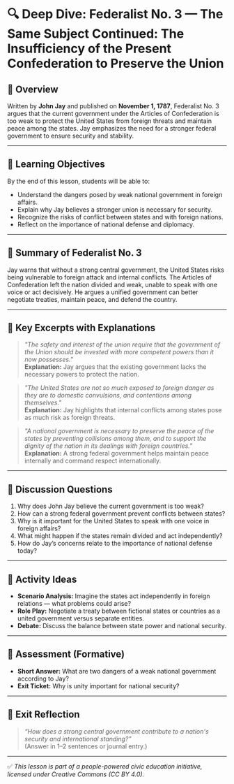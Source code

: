 # 🔍 Deep Dive: Federalist No. 3 — The Same Subject Continued: The Insufficiency of the Present Confederation to Preserve the Union

## 🧭 Overview

Written by **John Jay** and published on **November 1, 1787**, Federalist No. 3 argues that the current government under the Articles of Confederation is too weak to protect the United States from foreign threats and maintain peace among the states. Jay emphasizes the need for a stronger federal government to ensure security and stability.

---

## 🎯 Learning Objectives

By the end of this lesson, students will be able to:  
- Understand the dangers posed by weak national government in foreign affairs.  
- Explain why Jay believes a stronger union is necessary for security.  
- Recognize the risks of conflict between states and with foreign nations.  
- Reflect on the importance of national defense and diplomacy.

---

## 📘 Summary of Federalist No. 3

Jay warns that without a strong central government, the United States risks being vulnerable to foreign attack and internal conflicts. The Articles of Confederation left the nation divided and weak, unable to speak with one voice or act decisively. He argues a unified government can better negotiate treaties, maintain peace, and defend the country.

---

## 📖 Key Excerpts with Explanations

> *"The safety and interest of the union require that the government of the Union should be invested with more competent powers than it now possesses."*  
**Explanation:** Jay argues that the existing government lacks the necessary powers to protect the nation.

> *"The United States are not so much exposed to foreign danger as they are to domestic convulsions, and contentions among themselves."*  
**Explanation:** Jay highlights that internal conflicts among states pose as much risk as foreign threats.

> *"A national government is necessary to preserve the peace of the states by preventing collisions among them, and to support the dignity of the nation in its dealings with foreign countries."*  
**Explanation:** A strong federal government helps maintain peace internally and command respect internationally.

---

## 💬 Discussion Questions

1. Why does John Jay believe the current government is too weak?  
2. How can a strong federal government prevent conflicts between states?  
3. Why is it important for the United States to speak with one voice in foreign affairs?  
4. What might happen if the states remain divided and act independently?  
5. How do Jay’s concerns relate to the importance of national defense today?

---

## 🧪 Activity Ideas

- **Scenario Analysis:** Imagine the states act independently in foreign relations — what problems could arise?  
- **Role Play:** Negotiate a treaty between fictional states or countries as a united government versus separate entities.  
- **Debate:** Discuss the balance between state power and national security.

---

## 📎 Assessment (Formative)

- **Short Answer:** What are two dangers of a weak national government according to Jay?  
- **Exit Ticket:** Why is unity important for national security?

---

## 🏁 Exit Reflection

> *“How does a strong central government contribute to a nation's security and international standing?”*  
(Answer in 1–2 sentences or journal entry.)

---

✅ *This lesson is part of a people-powered civic education initiative, licensed under Creative Commons (CC BY 4.0).*

